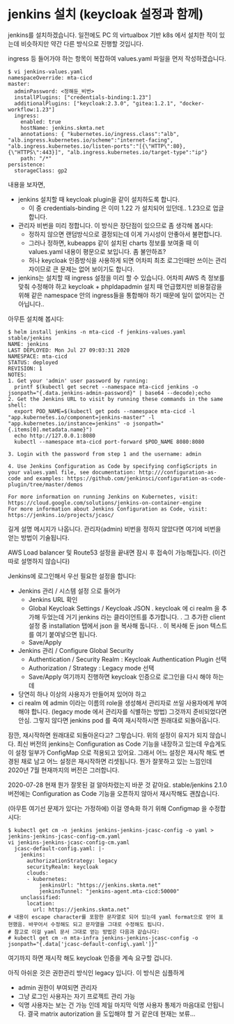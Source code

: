 # jenkins 설치 (keycloak 설정과 함께)

jenkins를 설치하겠습니다. 일전에도 PC 의 virtualbox 기반 k8s 에서 설치한 적이 있는데 비슷하지만 약간 다른 방식으로 진행할 것입니다.

ingress 등 들어가야 하는 항목이 복잡하여 values.yaml 파일을 먼저 작성하겠습니다.
<pre><code>$ vi jenkins-values.yaml
namespaceOverride: mta-cicd
master:
  adminPassword: <정해둔_비번>
  installPlugins: ["credentials-binding:1.23"]
  additionalPlugins: ["keycloak:2.3.0", "gitea:1.2.1", "docker-workflow:1.23"]
  ingress:
    enabled: true
    hostName: jenkins.skmta.net
    annotations: { "kubernetes.io/ingress.class":"alb", "alb.ingress.kubernetes.io/scheme":"internet-facing", "alb.ingress.kubernetes.io/listen-ports":"[{\"HTTP\":80}, {\"HTTPS\":443}]", "alb.ingress.kubernetes.io/target-type":"ip"}
    path: "/*"
persistence:
  storageClass: gp2
</code></pre>
내용을 보자면,
- jenkins 설치할 때 keycloak plugin을 같이 설치하도록 합니다.
  - 이 중 credentials-binding 은 이미 1.22 가 설치되어 있던데.. 1.23으로 업글합니다.
- 관리자 비번을 미리 정합니다. 이 방식은 장단점이 있으므로 좀 생각해 봅시다: 
  - 정하지 않으면 랜덤방식으로 결정되는데 이게 가시성이 안좋아서 불편합니다.
  - 그러나 정하면, kubeapps 같이 설치된 charts 정보를 보여줄 때 이 values.yaml 내용이 평문으로 보입니다. 좀 불안하죠?
  - 허나 keycloak 인증방식을 사용하게 되면 어차피 최초 로그인때만 쓰이는 관리자이므로 큰 문제는 없어 보이기도 합니다.
- jenkins는 설치할 때 ingress 설정을 미리 할 수 있습니다. 어차피 AWS 측 정보를 맞춰 수정해야 하고 
  keycloak + phpldapadmin 설치 때 언급했지만 비용절감을 위해 같은 namespace 안의 ingress들을 통합해야 하기 때문에 일이 없어지는 건 아닙니다..

아무튼 설치해 봅시다:
<pre><code>$ helm install jenkins -n mta-cicd -f jenkins-values.yaml stable/jenkins
NAME: jenkins
LAST DEPLOYED: Mon Jul 27 09:03:31 2020
NAMESPACE: mta-cicd
STATUS: deployed
REVISION: 1
NOTES:
1. Get your 'admin' user password by running:
  printf $(kubectl get secret --namespace mta-cicd jenkins -o jsonpath="{.data.jenkins-admin-password}" | base64 --decode);echo
2. Get the Jenkins URL to visit by running these commands in the same shell:
  export POD_NAME=$(kubectl get pods --namespace mta-cicd -l "app.kubernetes.io/component=jenkins-master" -l "app.kubernetes.io/instance=jenkins" -o jsonpath="{.items[0].metadata.name}")
  echo http://127.0.0.1:8080
  kubectl --namespace mta-cicd port-forward $POD_NAME 8080:8080

3. Login with the password from step 1 and the username: admin

4. Use Jenkins Configuration as Code by specifying configScripts in your values.yaml file, see documentation: http:///configuration-as-code and examples: https://github.com/jenkinsci/configuration-as-code-plugin/tree/master/demos

For more information on running Jenkins on Kubernetes, visit:
https://cloud.google.com/solutions/jenkins-on-container-engine
For more information about Jenkins Configuration as Code, visit:
https://jenkins.io/projects/jcasc/
</code></pre>
길게 설명 메시지가 나옵니다. 관리자(admin) 비번을 정하지 않았다면 여기에 비번을 얻는 방법이 기술됩니다.

AWS Load balancer 및 Route53 설정을 끝내면 잠시 후 접속이 가능해집니다. (이건 따로 설명하지 않습니다)

Jenkins에 로그인해서 우선 필요한 설정을 합니다:
- Jenkins 관리 / 시스템 설정 으로 들어가
  - Jenkins URL 확인
  - Global Keycloak Settings / Keycloak JSON
    . keycloak 에 ci realm 을 추가해 두었는데 거기 jenkins 라는 클라이언트를 추가합니다. 
    . 그 추가한 client 설정 중 installation 탭에서 json 을 복사해 둡니다.
    . 이 복사해 둔 json 텍스트를 여기 붙여넣으면 됩니다.
  - Save/Apply
- Jenkins 관리 / Configure Global Security
  - Authentication / Security Realm : Keycloak Authentication Plugin 선택
  - Authorization / Strategy : Legacy mode 선택
  - Save/Apply
여기까지 진행하면 keycloak 인증으로 로그인을 다시 해야 하는데
- 당연히 하나 이상의 사용자가 만들어져 있어야 하고
- ci realm 에 admin 이라는 이름의 role을 생성해서 관리자로 쓰일 사용자에게 부여해야 합니다. (legacy mode 에서 관리자를 식별하는 방법)
그것까지 준비되었다면 안심. 그렇지 않다면 jenkins pod 를 죽여 재시작하시면 원래대로 되돌아옵니다.

잠깐, 재시작하면 원래대로 되돌아온다고?
그렇습니다. 위의 설정이 유지가 되지 않습니다. 최신 버전의 jenkins는 Configuration as Code 기능을 내장하고 있는데
우습게도 이 설정 일부가 ConfigMap 으로 적용되고 있어요. 
그래서 어느 설정은 재시작 해도 변경된 채로 남고 어느 설정은 재시작하면 리셋됩니다.
뭔가 잘못하고 있는 느낌인데 2020년 7월 현재까지의 버전은 그러합니다. 

2020-07-28 현재 뭔가 잘못된 걸 알아차렸는지 바꾼 것 같아요. stable/jenkins 2.1.0 버전에는 Configuration as Code 기능을 오픈하지 않아서 재시작해도 괜찮습니다.

(아무튼 여기선 문제가 있다는 가정하에) 이걸 영속화 하기 위해 Configmap 을 수정합시다:
<pre><code>$ kubectl get cm -n jenkins jenkins-jenkins-jcasc-config -o yaml > jenkins-jenkins-jcasc-config-cm.yaml
vi jenkins-jenkins-jcasc-config-cm.yaml 
  jcasc-default-config.yaml: |-
    jenkins:
      authorizationStrategy: legacy
      securityRealm: keycloak
      clouds:
      - kubernetes:
          jenkinsUrl: "https://jenkins.skmta.net"
          jenkinsTunnel: "jenkins-agent.mta-cicd:50000"
    unclassified:
      location:
        url: https://jenkins.skmta.net"
# 내용이 escape character를 포함한 문자열로 되어 있는데 yaml format으로 얻어 표현했음. 바꾸어서 수정해도 되고 문자열을 그대로 수정해도 됩니다.
# 참고로 이걸 yaml 문서 그대로 얻는 방법은 다음과 같습니다:
# kubectl get cm -n mta-infra jenkins-jenkins-jcasc-config -o jsonpath="{.data['jcasc-default-config\.yaml']}"
</code></pre>

여기까지 하면 재시작 해도 keycloak 인증을 계속 요구할 겁니다.


아직 아쉬운 것은 권한관리 방식인 legacy 입니다. 이 방식은 심플하게
- admin 권한이 부여되면 관리자
- 그냥 로그인 사용자는 자기 프로젝트 관리 가능
- 익명 사용자는 보는 건 가능
인데 제일 마지막 익명 사용자 통제가 마음대로 안됩니다. 결국 matrix autorization 을 도입해야 할 거 같은데 현재는 보류...


